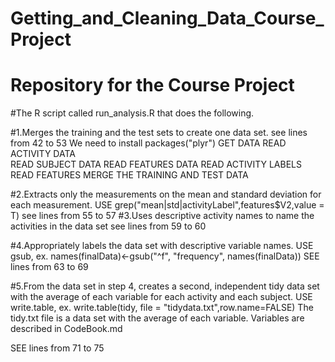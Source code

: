 # Getting_and_Cleaning_Data_Course_Project
# Repository for the Course Project
#The R script called run_analysis.R that does the following. 



#1.Merges the training and the test sets to create one data set. 
see lines from 42 to 53
We need to install packages("plyr") 
GET DATA 
READ ACTIVITY DATA  
READ SUBJECT DATA 
READ FEATURES DATA 
READ ACTIVITY LABELS 
READ FEATURES 
MERGE THE TRAINING AND TEST DATA 

#2.Extracts only the measurements on the mean and standard deviation for each measurement. 
USE grep("mean|std|activityLabel",features$V2,value = T) 
see lines from 55 to 57
#3.Uses descriptive activity names to name the activities in the data set 
see lines from 59 to 60
 
#4.Appropriately labels the data set with descriptive variable names. 
USE gsub, ex. names(finalData)<-gsub("^f", "frequency", names(finalData)) 
SEE lines from 63 to 69
 
#5.From the data set in step 4, creates a second, independent tidy data set with the average of each variable for each activity and each subject. 
USE write.table, ex. write.table(tidy, file = "tidydata.txt",row.name=FALSE) 
The tidy.txt file is a data set with the average of each variable. Variables are described in CodeBook.md 

SEE lines from 71 to 75
